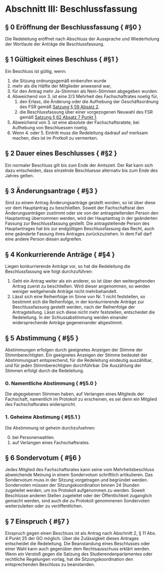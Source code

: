 # Abschnitt III: Beschlussfassung
## § 0 Eröffnung der Beschlussfassung { #§0 }
Die Redeleitung eröffnet nach Abschluss der Aussprache und Wiederholung der Wortlaute der Anträge die Beschlussfassung.

## § 1 Gültigkeit eines Beschluss { #§1 }
Ein Beschluss ist gültig, wenn:
1. die Sitzung ordnungsgemäß einberufen wurde
2. mehr als die Hälfte der Mitglieder anwesend war,
3. für den Antrag mehr Ja-Stimmen als Nein-Stimmen abgegeben wurden.
4. Abweichend von 3. ist eine 2/3 Mehrheit des Fachschaftrates noetig für,
	1. den Erlass, die Änderung oder die Aufhebung der Geschäftsordnung des FSR gemäß [Satzung § 59 Absatz 2](https://sphhu.de/documents/2022/07/satzung.pdf/).
	2. die Beschlussfassung über einer vorgezogenen Neuwahl des FSR gemäß [Satzung § 62 Absatz 7 Punkt 1](https://sphhu.de/documents/2022/07/satzung.pdf/).
5.  Abweichend von 3. ist eine absolute der Fachschaftsratete, bei Aufhebung von Beschluessen noetig.
6. Wenn 4. oder 5. Eintritt muss die Redeleitung dadrauf auf merksam machen, dies ist im Protkoll zu vermerken.
 
 
## § 2 Dauer eines Beschlusses { #§2 }
Ein normaler Beschluss gilt bis zum Ende der Amtszeit. Der Rat kann sich dazu entscheiden, dass einzelnde Beschluesse alternativ bis zum Ende des Jahres gelten.

## § 3 Änderungsantrage { #§3 }
Sind zu einem Antrag Änderungsanträge gestellt worden, so ist über diese vor dem Hauptantrag zu beschließen. Soweit der Fachschaftsrat den Änderungsanträgen zustimmt oder sie von der antragstellenden Person den Hauptantrag übernommen werden, wird der Hauptantrag in der
geänderten Fassung zur Beschlussfassung gestellt. Die antragstellende Person des Hauptantrages hat bis zur endgültigen Beschlussfassung das Recht, auch eine geänderte Fassung ihres Antrages zurückzuziehen. In dem Fall darf eine andere Person diesen aufgreifen. 

## § 4 Konkurrierende Anträge { #§4 }
Liegen konkurrierende Anträge vor, so hat die Redeleitung die Beschlussfassung wie folgt
durchzuführen:
1. Geht ein Antrag weiter als ein anderer, so ist über den weitergehenden Antrag zuerst zu
beschließen. Wird dieser angenommen, so werden weniger weitgehende Anträge nicht
mehrbehandelt.
2. Lässt sich eine Reihenfolge im Sinne von Nr. 1 nicht feststellen, so bestimmt sich die
Reihenfolge, in der konkurrierende Anträge zur Beschlussfassung gestellt werden, nach der
Reihenfolge der Antragstellung. Lässt sich diese nicht mehr feststellen, entscheidet die
Redeleitung. In der Schlussabstimmung werden einander widersprechende Anträge gegeneinander abgestimmt.

## § 5 Abstimmung { #§5 }
Abstimmungen erfolgen durch geeignetes Anzeigen der Stimme der Stimmberechtigten. Ein geeignetes Anzeigen der Stimme bedeutet der Abstimmungsart entsprechend, für die Redeleitung eindeutig auszählbar, und für jeden Stimmberechtigten durchführbar. Die Auszählung der Stimmen erfolgt durch die Redeleitung.

### 0. Namentliche Abstimmung { #§5.0 }
Die abgegebenen Stimmen haben, auf Verlangen eines Mitglieds der Fachschaft, namentlich im Protokoll zu erscheinen, es sei denn ein Mitglied des Fachschaftsrates widerspricht.

### 1. Geheime Abstimung { #§5.1 }
Die Abstimmung ist geheim durchzufuehren:

0. <a name="§5.1.1">bei Personenwahlen.</a>
1. <a name="§5.1.1"> auf Verlangen eines Fachschaftsrates.</a>

## § 6 Sondervotum { #§6 }
Jedes Mitglied des Fachschaftsrates kann seine vom Mehrheitsbeschluss abweichende Meinung in einem Sondervotum schriftlich artikulieren. Das Sondervotum muss in der Sitzung vorgetragen und begründet werden. Sondervoten müssen der Sitzungskoordination binnen 24 Stunden zugeleitet werden, um ins Protokoll aufgenommen zu werden. Soweit Beschlüsse anderen Stellen zugeleitet
oder der Öffentlichkeit zuganglich gemacht werden, sind auch die zu Protokoll genommenen Sondervoten weiterzuleiten oder zu veröffentlichen.

## § 7 Einspruch { #§7 }
Einspruch gegen einen Beschluss ist als Antrag nach Abschnitt 2, § 11 Abs. 4 Punkt 25 der GO möglich. Über die Zulässigkeit dieses Antrages entscheidet die Redeleitung. Die Beanstandung eines Beschlusses oder einer Wahl kann auch gegenüber dem Rechtsausschuss erklärt werden. Wenn ein Verstoß gegen die Satzung des Studierendenparlamentes oder rechtliche Regelungen vorlag, hat die Sitzungskoordination den entsprechenden Beschluss zu beanstanden.
